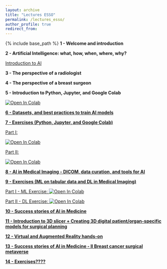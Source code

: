 ```yaml
---
layout: archive
title: "Lectures ESSO"
permalink: /lectures_esso/
author_profile: true
redirect_from: 
---
```


{% include base_path %}
**1 - Welcome and introduction**

**2 - Artificial Intelligence: what, how, when, where, why?**

<a href="https://drive.google.com/file/d/1CUVI383yKhBvHB6YDInENZddp3EDd3N6/view?usp=sharing">Introduction to AI</a>


**3 - The perspective of a radiologist**

**4 - The perspective of a breast surgeon**

**5 - Introduction to Python, Jupyter, and Google Colab**

<a href="https://drive.google.com/file/d/1SYkaCJxUGcywUKNJiQEbi25VFEVYntB1/view?usp=sharing" target="_blank">
              <img src="https://colab.research.google.com/assets/colab-badge.svg" alt="Open In Colab"/>


**6 - Datasets, and best practices to train AI models**


**7 - Exercises (Python, Jupyter, and Google Colab)**

Part I:

<a href="https://drive.google.com/file/d/1dSRY7pkyFvwcovb4ZDYYZLo4x381FDjF/view?usp=sharing" target="_blank">
              <img src="https://colab.research.google.com/assets/colab-badge.svg" alt="Open In Colab"/>

Part II:

<a href="https://colab.research.google.com/drive/1Ya-Pto1Pj2oK_IetkaakD7sYiZEExmov?usp=sharing" target="_blank">
              <img src="https://colab.research.google.com/assets/colab-badge.svg" alt="Open In Colab"/>


**8 - AI in Medical Imaging - DICOM, data curation, and tools for AI**

**9 - Exercises (ML on tabular data and DL in Medical Imaging)**

Part I - ML Exercise:
<a href="https://colab.research.google.com/drive/1-tZLPzl35QakKWC6sg3jtYzCZUKUH56N?usp=sharing" target="_blank">
              <img src="https://colab.research.google.com/assets/colab-badge.svg" alt="Open In Colab"/>

Part II - DL Exercise:
<a href="https://colab.research.google.com/drive/1Icb7aJ5sGpZ6XD8KzuhEIihWJHZpsVLK?usp=sharing" target="_blank">
              <img src="https://colab.research.google.com/assets/colab-badge.svg" alt="Open In Colab"/>

**10 - Success stories of AI in Medicine**

**11 - Introduction to 3D slicer + Creating 3D digital patient/organ-specific models for surgical planning**

**12 - Virtual and Augmented Reality hands-on**

**13 - Success stories of AI in Medicine - II Breast cancer surgical metaverse**

**14 - Exercises????**
